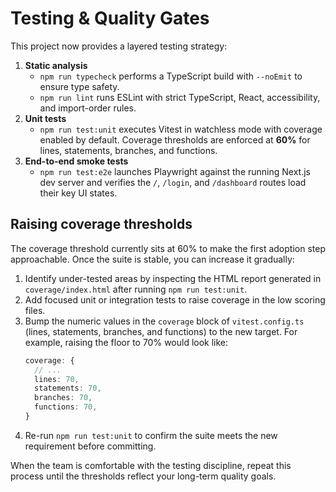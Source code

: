 # Testing & Quality Gates

This project now provides a layered testing strategy:

1. **Static analysis**
   - `npm run typecheck` performs a TypeScript build with `--noEmit` to ensure type safety.
   - `npm run lint` runs ESLint with strict TypeScript, React, accessibility, and import-order rules.
2. **Unit tests**
   - `npm run test:unit` executes Vitest in watchless mode with coverage enabled by default. Coverage thresholds are enforced at **60%** for lines, statements, branches, and functions.
3. **End-to-end smoke tests**
   - `npm run test:e2e` launches Playwright against the running Next.js dev server and verifies the `/`, `/login`, and `/dashboard` routes load their key UI states.

## Raising coverage thresholds

The coverage threshold currently sits at 60% to make the first adoption step approachable. Once the suite is stable, you can increase it gradually:

1. Identify under-tested areas by inspecting the HTML report generated in `coverage/index.html` after running `npm run test:unit`.
2. Add focused unit or integration tests to raise coverage in the low scoring files.
3. Bump the numeric values in the `coverage` block of `vitest.config.ts` (lines, statements, branches, and functions) to the new target. For example, raising the floor to 70% would look like:
   ```ts
   coverage: {
     // ...
     lines: 70,
     statements: 70,
     branches: 70,
     functions: 70,
   }
   ```
4. Re-run `npm run test:unit` to confirm the suite meets the new requirement before committing.

When the team is comfortable with the testing discipline, repeat this process until the thresholds reflect your long-term quality goals.
